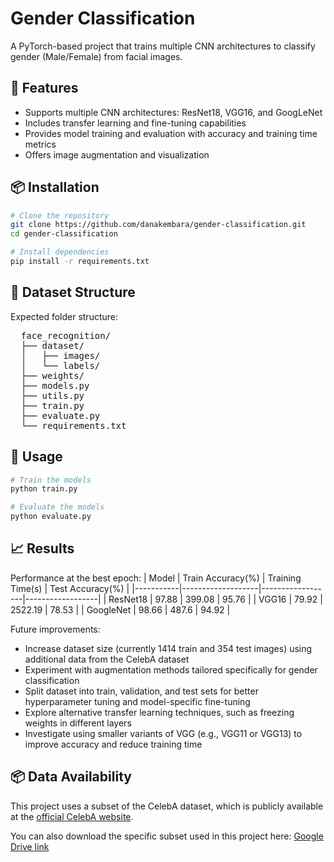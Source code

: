 # Gender Classification
A PyTorch-based project that trains multiple CNN architectures to classify gender (Male/Female) from facial images.

## 🧠 Features
* Supports multiple CNN architectures: ResNet18, VGG16, and GoogLeNet  
* Includes transfer learning and fine-tuning capabilities  
* Provides model training and evaluation with accuracy and training time metrics  
* Offers image augmentation and visualization

## 📦 Installation
```bash
# Clone the repository
git clone https://github.com/danakembara/gender-classification.git
cd gender-classification

# Install dependencies
pip install -r requirements.txt
```

## 📂 Dataset Structure
Expected folder structure:
<pre>
  face_recognition/ 
  ├── dataset/ 
  │   ├── images/
  │   └── labels/ 
  ├── weights/
  ├── models.py 
  ├── utils.py 
  ├── train.py 
  ├── evaluate.py 
  └── requirements.txt
</pre>

## 🏃 Usage
```bash
# Train the models
python train.py

# Evaluate the models
python evaluate.py
```

## 📈 Results
Performance at the best epoch:
| Model     | Train Accuracy(%) | Training Time(s) | Test Accuracy(%) |
|-----------|-------------------|------------------|------------------|
| ResNet18  | 97.88             | 399.08           | 95.76            | 
| VGG16     | 79.92             | 2522.19          | 78.53            |
| GoogleNet | 98.66             | 487.6            | 94.92            |

Future improvements:
* Increase dataset size (currently 1414 train and 354 test images) using additional data from the CelebA dataset
* Experiment with augmentation methods tailored specifically for gender classification
* Split dataset into train, validation, and test sets for better hyperparameter tuning and model-specific fine-tuning
* Explore alternative transfer learning techniques, such as freezing weights in different layers
* Investigate using smaller variants of VGG (e.g., VGG11 or VGG13) to improve accuracy and reduce training time

## 📦 Data Availability
This project uses a subset of the CelebA dataset, which is publicly available at the [official CelebA website](https://mmlab.ie.cuhk.edu.hk/projects/CelebA.html).  

You can also download the specific subset used in this project here: [Google Drive link](https://drive.google.com/drive/folders/1Y-kRoMckL1pvxT2zFC_VC2yaD_v7Ph3k)
